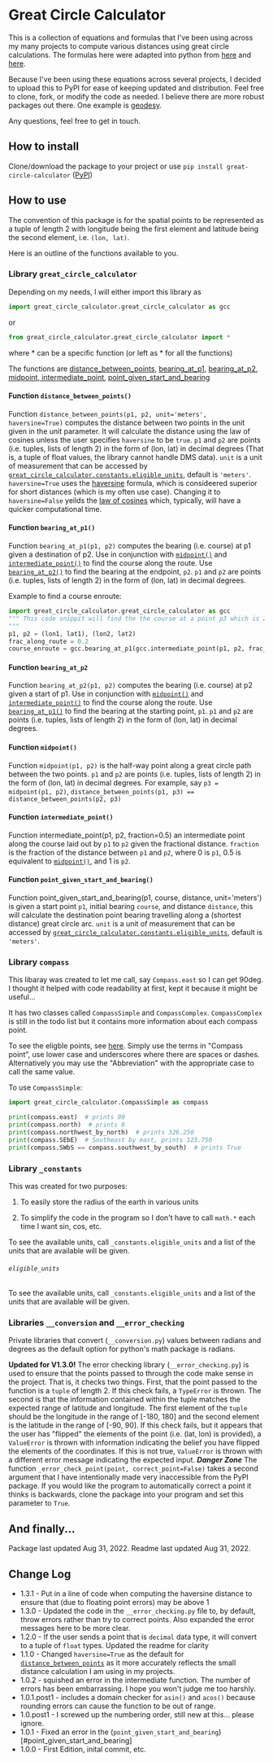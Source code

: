 # Great Circle Calculator

 This is a collection of equations and formulas that I've been using across my many projects to compute various distances using great circle calculations. The formulas here were adapted into python from [here](https://www.movable-type.co.uk/scripts/latlong.html) and [here](http://www.edwilliams.org/avform.htm).   
 
 Because I've been using these equations across several projects, I decided to upload this to PyPI for ease of keeping updated and distribution. Feel free to clone, fork, or modify the code as needed.  I believe there are more robust packages out there.  One example is [geodesy](https://github.com/chrisveness/geodesy).  
 
 Any questions, feel free to get in touch.
 
 ## How to install
 
Clone/download the package to your project or use `pip install great-circle-calculator` ([PyPI](https://pypi.org/project/great-circle-calculator/))
 
 ## How to use
 
The convention of this package is for the spatial points to be represented as a tuple of length 2 with longitude being the first element and latitude being the second element, i.e. `(lon, lat)`.  
 
 Here is an outline of the functions available to you. 
 
 ### Library `great_circle_calculator`
 
 Depending on my needs, I will either import this library as 
 
```python
import great_circle_calculator.great_circle_calculator as gcc
```

or 

```python
from great_circle_calculator.great_circle_calculator import *
```

where * can be a specific function (or left as * for all the functions)

The functions are [distance_between_points](#distance_between_points), [bearing_at_p1](#bearing_at_p1), [bearing_at_p2](#bearing_at_p2), [midpoint](#midpoint),[ intermediate_point](#intermediate_point), [point_given_start_and_bearing](#point_given_start_and_bearing)

#### Function `distance_between_points()`

Function `distance_between_points(p1, p2, unit='meters', haversine=True)` computes the distance between two points in the unit given in the unit parameter.  It will calculate the distance using the law of cosines unless the user specifies `haversine` to be `true`.  `p1` and `p2` are points (i.e. tuples, lists of length 2) in the form of (lon, lat) in decimal degrees (That is, a tuple of float values, the library cannot handle DMS data).  `unit` is a unit of measurement that can be accessed by [`great_circle_calculator.constants.eligible_units`](#eligible_units), default is `'meters'`.  `haversine=True` uses the [haversine](https://en.wikipedia.org/wiki/Haversine_formula) formula, which is consideered superior for short distances (which is my often use case).  Changing it to `haversine=False` yeilds the [law of cosines](https://en.wikipedia.org/wiki/Spherical_law_of_cosines) which, typically, will have a quicker computational time.  

#### Function `bearing_at_p1()`

Function  `bearing_at_p1(p1, p2)` computes the bearing (i.e. course) at p1 given a destination of p2.  Use in conjunction with [`midpoint()`](#midpoint) and [`intermediate_point()`](#intermediate_point) to find the course along the route.  Use [`bearing_at_p2()`](#bearing_at_p2) to find the bearing at the endpoint, `p2`.  `p1` and `p2` are points (i.e. tuples, lists of length 2) in the form of (lon, lat) in decimal degrees.  

Example to find a course enroute:

```python
import great_circle_calculator.great_circle_calculator as gcc
""" This code snippit will find the the course at a point p3 which is 20% the way between points p1 and p2
"""
p1, p2 = (lon1, lat1), (lon2, lat2)
frac_along_route = 0.2
course_enroute = gcc.bearing_at_p1(gcc.intermediate_point(p1, p2, frac_along_route), p2)
```

#### Function `bearing_at_p2`

Function  `bearing_at_p2(p1, p2)` computes the bearing (i.e. course) at p2 given a start of p1.  Use in conjunction with [`midpoint()`](#midpoint) and [`intermediate_point()`](#intermediate_point) to find the course along the route.  Use [`bearing_at_p1()`](#bearing_at_p1) to find the bearing at the starting point, `p1`.  `p1` and `p2` are points (i.e. tuples, lists of length 2) in the form of (lon, lat) in decimal degrees.  
        
#### Function `midpoint()`

Function `midpoint(p1, p2)` is the half-way point along a great circle path between the two points.  `p1` and `p2` are points (i.e. tuples, lists of length 2) in the form of (lon, lat) in decimal degrees.  For example, say `p3 = midpoint(p1, p2)`, `distance_between_points(p1, p3) == distance_between_points(p2, p3)` 

#### Function `intermediate_point()`

Function intermediate_point(p1, p2, fraction=0.5) an intermediate point along the course laid out by `p1` to `p2` given the fractional distance.  `fraction` is the fraction of the distance between `p1` and `p2`, where 0 is `p1`, 0.5 is equivalent to [`midpoint()`](#midpoint), and 1 is `p2`.  

#### Function `point_given_start_and_bearing()`
        
Function point_given_start_and_bearing(p1, course, distance, unit='meters') is given a start point `p1`, initial bearing `course`, and distance `distance`, this will calculate the destination point bearing travelling along a (shortest distance) great circle arc.  `unit` is a unit of measurement that can be accessed by [`great_circle_calculator.constants.eligible_units`](#eligible_units), default is `'meters'`.
    
 ### Library `compass`
 
 This libaray was created to let me call, say `Compass.east` so I can get 90deg.  I thought it helped with code readability at first, kept it because it might be useful...   
 
 It has two classes called `CompassSimple` and `CompassComplex`.  `CompassComplex` is still in the todo list but it contains more information about each compass point.  
 
 To see the eligble points, see [here](https://en.wikipedia.org/wiki/Points_of_the_compass#32_compass_points).  Simply use the terms in "Compass point", use lower case and underscores where there are spaces or dashes.  Alternatively you may use the "Abbreviation" with the appropriate case to call the same value.  
 
 To use `CompassSimple`:
 
 ```python
import great_circle_calculator.CompassSimple as compass

print(compass.east)  # prints 90
print(compass.north)  # prints 0
print(compass.northwest_by_north)  # prints 326.250
print(compass.SEbE)  # Southeast by east, prints 123.750
print(compass.SWbS == compass.southwest_by_south)  # prints True
```

  
 ### Library `_constants`
 
 This was created for two purposes:
 
 1) To easily store the radius of the earth in various units
 
 2) To simplify the code in the program so I don't have to call `math.*` each time I want sin, cos, etc.
 
 To see the available units, call `_constants.eligible_units` and a list of the units that are available will be given. 
 
 ###### `eligible_units`
 
 To see the available units, call `_constants.eligible_units` and a list of the units that are available will be given. 
 
 ### Libraries  `__conversion` and `__error_checking`
 
 Private libraries that convert (`__conversion.py`) values between radians and degrees as the default option for python's math package is radians.  
 
 **Updated for V1.3.0!** The error checking library (`__error_checking.py`) is used to ensure that the points passed to through the code make sense in the project.  That is, it checks two things.  First, that the point passed to the function is a `tuple` of length 2. If this check fails, a `TypeError` is thrown.  The second is that the information contained within the tuple matches the expected range of latitude and longitude. The first element of the `tuple` should be the longitude in the range of [-180, 180] and the second element is the latitude in the range of [-90, 90].  If this check fails, but it appears that the user has "flipped" the elements of the point (i.e. (lat, lon) is provided), a `ValueError` is thrown with information indicating the belief you have flipped the elements of the coordinates.  If this is not true, `ValueError` is thrown with a different error message indicating the expected input.  ***Danger Zone*** The function `_error_check_point(point, correct_point=False)` takes a second argument that I have intentionally made very inaccessible from the PyPI package.  If you would like the program to automatically correct a point it thinks is backwards, clone the package into your program and set this parameter to `True`. 
 
 ## And finally...
 
 Package last updated Aug 31, 2022.  Readme last updated Aug 31, 2022.  
 
 ## Change Log
 
 * 1.3.1 - Put in a line of code when computing the haversine distance to ensure that (due to floating point errors) may be above 1
 * 1.3.0 - Updated the code in the `__error_checking.py` file to, by default, throw errors rather than try to correct points. Also expanded the error messages here to be more clear.
 * 1.2.0 - If the user sends a point that is `decimal` data type, it will convert to a tuple of `float` types.  Updated the readme for clarity  
 * 1.1.0 - Changed `haversine=True` as the default for [`distance_between_points`](#distance_between_points) as it more accurately reflects the small distance calculation I am using in my projects.
 * 1.0.2 - squished an error in the intermediate function. The number of errors has been embarrassing. I hope you won't judge me too harshly.  
 * 1.0.1.post1 - includes a domain checker for `asin()` and `acos()` because rounding errors can cause the function to be out of range.
 * 1.0.post1 - I screwed up the numbering order, still new at this... please ignore.
 * 1.0.1 - Fixed an error in the (`point_given_start_and_bearing`)[#point_given_start_and_bearing]
 * 1.0.0 - First Edition, inital commit, etc.
 
 
   
 
    

